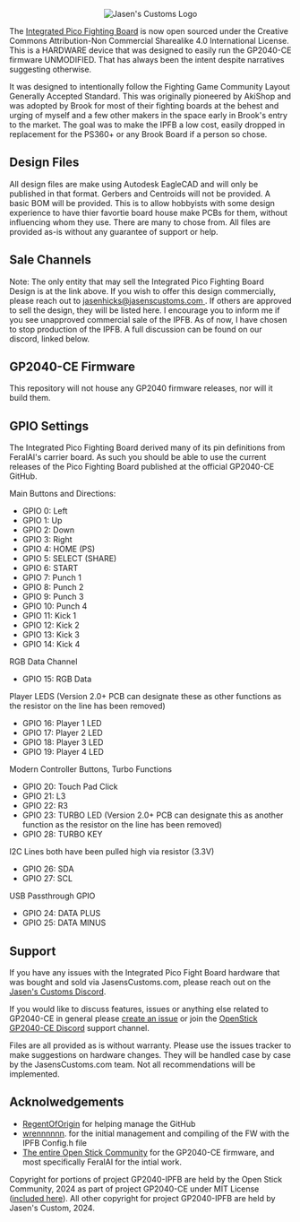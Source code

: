 <p align="center">
  <img alt="Jasen's Customs Logo" src="https://jasenscustoms.com/cdn/shop/files/jcc_logo.png?width=125" />
</p>

The <a href="https://jasenscustoms.com/collections/fight-stick-pcbs/products/integrated-pico-fighting-board-gp2040ce">Integrated Pico Fighting Board</a> is now open sourced under the Creative Commons Attribution-Non Commercial Sharealike 4.0 International License. This is a HARDWARE device that was designed to easily run the GP2040-CE firmware UNMODIFIED. That has always been the intent despite narratives suggesting otherwise.

It was designed to intentionally follow the Fighting Game Community Layout Generally Accepted Standard. This was originally pioneered by AkiShop and was adopted by Brook for most of their fighting boards at the behest and urging of myself and a few other makers in the space early in Brook's entry to the market. The goal was to make the IPFB a low cost, easily dropped in replacement for the PS360+ or any Brook Board if a person so chose.

## Design Files

All design files are make using Autodesk EagleCAD and will only be published in that format. Gerbers and Centroids will not be provided. A basic BOM will be provided. This is to allow hobbyists with some design experience to have thier favortie board house make PCBs for them, without influencing whom they use. There are many to chose from. All files are provided as-is without any guarantee of support or help. 

## Sale Channels

Note: The only entity that may sell the Integrated Pico Fighting Board Design is at the link above. If you wish to offer this design commercially, please reach out to [jasenhicks@jasenscustoms.com ](mailto:jasenhicks@jasenscustoms.com). If others are approved to sell the design, they will be listed here. I encourage you to inform me if you see unapproved commercial sale of the IPFB. As of now, I have chosen to stop production of the IPFB. A full discussion can be found on our discord, linked below.

## GP2040-CE Firmware

This repository will not house any GP2040 firmware releases, nor will it build them. 

## GPIO Settings

The Integrated Pico Fighting Board derived many of its pin definitions from FeralAI's carrier board. As such you should be able to use the current releases of the Pico Fighting Board published at the official GP2040-CE GitHub. 

Main Buttons and Directions:

- GPIO 0: Left
- GPIO 1: Up
- GPIO 2: Down
- GPIO 3: Right
- GPIO 4: HOME (PS)
- GPIO 5: SELECT (SHARE)
- GPIO 6: START
- GPIO 7: Punch 1
- GPIO 8: Punch 2
- GPIO 9: Punch 3
- GPIO 10: Punch 4
- GPIO 11: Kick 1
- GPIO 12: Kick 2
- GPIO 13: Kick 3
- GPIO 14: Kick 4

RGB Data Channel

- GPIO 15: RGB Data

Player LEDS (Version 2.0+ PCB can designate these as other functions as the resistor on the line has been removed)

- GPIO 16: Player 1 LED
- GPIO 17: Player 2 LED
- GPIO 18: Player 3 LED
- GPIO 19: Player 4 LED

Modern Controller Buttons, Turbo Functions

- GPIO 20: Touch Pad Click
- GPIO 21: L3
- GPIO 22: R3
- GPIO 23: TURBO LED (Version 2.0+ PCB can designate this as another function as the resistor on the line has been removed)
- GPIO 28: TURBO KEY

I2C Lines both have been pulled high via resistor (3.3V)

- GPIO 26: SDA
- GPIO 27: SCL

USB Passthrough GPIO

- GPIO 24: DATA PLUS
- GPIO 25: DATA MINUS

## Support

If you have any issues with the Integrated Pico Fight Board hardware that was bought and sold via JasensCustoms.com, please reach out on the [Jasen's Customs Discord](https://discord.gg/M9E8PFHSCm).

If you would like to discuss features, issues or anything else related to GP2040-CE in general please [create an issue](https://github.com/OpenStickCommunity/GP2040-CE/issues/new) or join the [OpenStick GP2040-CE Discord](https://discord.gg/k2pxhke7q8) support channel.

Files are all provided as is without warranty. Please use the issues tracker to make suggestions on hardware changes. They will be handled case by case by the JasensCustoms.com team. Not all recommendations will be implemented. 

## Acknolwedgements

- [RegentOfOrigin](https://github.com/RegentOfOrigin) for helping manage the GitHub
- [wrennnnnn](https://github.com/wrennnnnn). for the initial management and compiling of the FW with the IPFB Config.h file
- [The entire Open Stick Community](https://github.com/OpenStickCommunity) for the GP2040-CE firmware, and most specifically FeralAI for the intial work.

Copyright for portions of project GP2040-IPFB are held by the Open Stick Community, 2024 as part of project GP2040-CE under MIT License ([included here](LICENSE)).  All other copyright for project GP2040-IPFB are held by Jasen's Custom, 2024.
